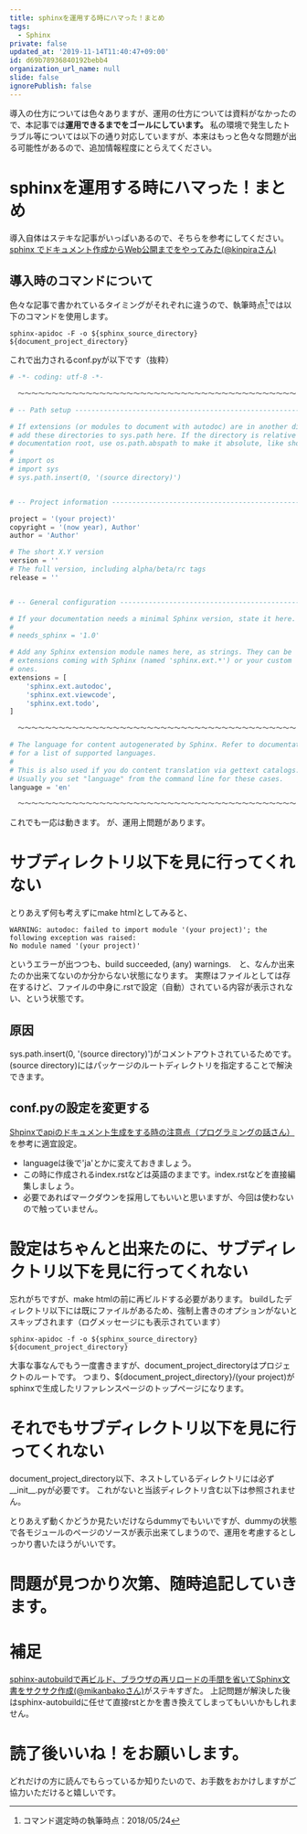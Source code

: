 ```yaml
---
title: sphinxを運用する時にハマった！まとめ
tags:
  - Sphinx
private: false
updated_at: '2019-11-14T11:40:47+09:00'
id: d69b78936840192bebb4
organization_url_name: null
slide: false
ignorePublish: false
---
```

導入の仕方については色々ありますが、運用の仕方については資料がなかったので、本記事では**運用できるまでをゴールにしています。**
私の環境で発生したトラブル等については以下の通り対応していますが、本来はもっと色々な問題が出る可能性があるので、追加情報程度にとらえてください。

# sphinxを運用する時にハマった！まとめ
導入自体はステキな記事がいっぱいあるので、そちらを参考にしてください。
<a href="https://qiita.com/kinpira/items/505bccacb2fba89c0ff0">sphinx でドキュメント作成からWeb公開までをやってみた(@kinpiraさん)</a>

## 導入時のコマンドについて
色々な記事で書かれているタイミングがそれぞれに違うので、執筆時点[^1]では以下のコマンドを使用します。

``` command.
sphinx-apidoc -F -o ${sphinx_source_directory} ${document_project_directory}
```

これで出力されるconf.pyが以下です（抜粋）

``` conf.py
# -*- coding: utf-8 -*-

  ～～～～～～～～～～～～～～～～～～～～～～～～～～～～～～～～～～～～～～～～～

# -- Path setup --------------------------------------------------------------

# If extensions (or modules to document with autodoc) are in another directory,
# add these directories to sys.path here. If the directory is relative to the
# documentation root, use os.path.abspath to make it absolute, like shown here.
#
# import os
# import sys
# sys.path.insert(0, '(source directory)')


# -- Project information -----------------------------------------------------

project = '(your project)'
copyright = '(now year), Author'
author = 'Author'

# The short X.Y version
version = ''
# The full version, including alpha/beta/rc tags
release = ''


# -- General configuration ---------------------------------------------------

# If your documentation needs a minimal Sphinx version, state it here.
#
# needs_sphinx = '1.0'

# Add any Sphinx extension module names here, as strings. They can be
# extensions coming with Sphinx (named 'sphinx.ext.*') or your custom
# ones.
extensions = [
    'sphinx.ext.autodoc',
    'sphinx.ext.viewcode',
    'sphinx.ext.todo',
]

  ～～～～～～～～～～～～～～～～～～～～～～～～～～～～～～～～～～～～～～～～～

# The language for content autogenerated by Sphinx. Refer to documentation
# for a list of supported languages.
#
# This is also used if you do content translation via gettext catalogs.
# Usually you set "language" from the command line for these cases.
language = 'en'

  ～～～～～～～～～～～～～～～～～～～～～～～～～～～～～～～～～～～～～～～～～

```

これでも一応は動きます。
が、運用上問題があります。

[^1]: コマンド選定時の執筆時点：2018/05/24

# サブディレクトリ以下を見に行ってくれない
とりあえず何も考えずにmake htmlとしてみると、

``` make_html.warning.result
WARNING: autodoc: failed to import module '(your project)'; the following exception was raised:
No module named '(your project)'
```

というエラーが出つつも、build succeeded, (any) warnings.　と、なんか出来たのか出来てないのか分からない状態になります。
実際はファイルとしては存在するけど、ファイルの中身に.rstで設定（自動）されている内容が表示されない、という状態です。

## 原因
sys.path.insert(0, '(source directory)')がコメントアウトされているためです。
(source directory)にはパッケージのルートディレクトリを指定することで解決できます。

## conf.pyの設定を変更する

<a href="http://shouhei.github.io/blog/2014/12/29/shpinxdeapifalsedokiyumentosheng-cheng-wosurushi-falsezhu-yi-dian/
">Shpinxでapiのドキュメント生成をする時の注意点（プログラミングの話さん）</a>を参考に適宜設定。

- languageは後で'ja'とかに変えておきましょう。
- この時に作成されるindex.rstなどは英語のままです。index.rstなどを直接編集しましょう。
- 必要であればマークダウンを採用してもいいと思いますが、今回は使わないので触っていません。

# 設定はちゃんと出来たのに、サブディレクトリ以下を見に行ってくれない
忘れがちですが、make htmlの前に再ビルドする必要があります。
buildしたディレクトリ以下には既にファイルがあるため、強制上書きのオプションがないとスキップされます（ログメッセージにも表示されています）

``` command.
sphinx-apidoc -f -o ${sphinx_source_directory} ${document_project_directory}
```

大事な事なんでもう一度書きますが、document_project_directoryはプロジェクトのルートです。
つまり、${document_project_directory}/(your project)がsphinxで生成したリファレンスページのトップページになります。

# それでもサブディレクトリ以下を見に行ってくれない
document_project_directory以下、ネストしているディレクトリには必ず__init__.pyが必要です。
これがないと当該ディレクトリ含む以下は参照されません。

とりあえず動くかどうか見たいだけならdummyでもいいですが、dummyの状態で各モジュールのページのソースが表示出来てしまうので、運用を考慮するとしっかり書いたほうがいいです。


# 問題が見つかり次第、随時追記していきます。


# 補足
<a href="https://qiita.com/mikanbako/items/28a3fc5d1da42939f941">sphinx-autobuildで再ビルド、ブラウザの再リロードの手間を省いてSphinx文書をサクサク作成(@mikanbakoさん)</a>がステキすぎた。
上記問題が解決した後はsphinx-autobuildに任せて直接rstとかを書き換えてしまってもいいかもしれません。

# 読了後いいね！をお願いします。
どれだけの方に読んでもらっているか知りたいので、お手数をおかけしますがご協力いただけると嬉しいです。
